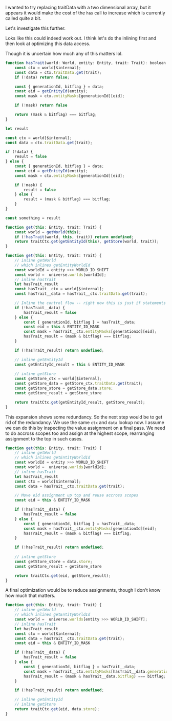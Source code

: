 I wanted to try replacing traitData with a two dimensional array, but it appears it would make the cost of the `has` call to increase which is currently called quite a bit.

Let's investigate this further.

Loks like this could indeed work out. I think let's do the inlining first and then look at optimizing this data access.

Though it is uncertain how much any of this matters lol.

```js
function hasTrait(world: World, entity: Entity, trait: Trait): boolean {
	const ctx = world[$internal];
	const data = ctx.traitData.get(trait);
	if (!data) return false;

	const { generationId, bitflag } = data;
	const eid = getEntityId(entity);
	const mask = ctx.entityMasks[generationId][eid];

    if (!mask) return false

	return (mask & bitflag) === bitflag;
}

let result

const ctx = world[$internal];
const data = ctx.traitData.get(trait);

if (!data) {
    result = false
} else {
    const { generationId, bitflag } = data;
    const eid = getEntityId(entity);
    const mask = ctx.entityMasks[generationId][eid];

    if (!mask) {
        result = false
    } else {
        result = (mask & bitflag) === bitflag;   
    }
}

const something = result
```

```js
function get(this: Entity, trait: Trait) {
    const world = getWorld(this);
	if (!hasTrait(world, this, trait)) return undefined;
	return traitCtx.get(getEntityId(this), getStore(world, trait));
}
```

```js
function get(this: Entity, trait: Trait) {
    // inline getWorld
    // which inlines getEntityWorldId
    const worldId = entity >>> WORLD_ID_SHIFT
	const world =  universe.worlds[worldId];
    // inline hasTrait
    let hasTrait_result
    const hasTrait__ctx = world[$internal];
	const hasTrait__data = hasTrait__ctx.traitData.get(trait);

    // Inline the control flow -- right now this is just if statements
	if (!hasTrait__data) {
        hasTrait_result = false
    } else {
        const { generationId, bitflag } = hasTrait__data;
        const eid = this & ENTITY_ID_MASK
        const mask = hasTrait__ctx.entityMasks[generationId][eid];
        hasTrait_result = (mask & bitflag) === bitflag;
    }

	if (!hasTrait_result) return undefined;

    // inline getEntityId
    const getEntityId_result = this & ENTITY_ID_MASK
    
    // inline getStore
    const getStore_ctx = world[$internal];
	const getStore_data = getStore_ctx.traitData.get(trait);
	const getStore_store = getStore_data.store;
	const getStore_result = getStore_store

	return traitCtx.get(getEntityId_result, getStore_result);
}
```

This expansion shows some redundancy. So the next step would be to get rid of the redundancy. We use the same `ctx` and `data` lookup now. I assume we can do this by inspecting the value assignment on a final pass. We need to do accross scopes too and assign at the highest scope, rearranging assignment to the top in such cases.

```js
function get(this: Entity, trait: Trait) {
    // inline getWorld
    // which inlines getEntityWorldId
    const worldId = entity >>> WORLD_ID_SHIFT
	const world =  universe.worlds[worldId];
    // inline hasTrait
    let hasTrait_result
    const ctx = world[$internal];
	const data = hasTrait__ctx.traitData.get(trait);

    // Move eid assignment up top and reuse accross scopes
    const eid = this & ENTITY_ID_MASK

	if (!hasTrait__data) {
        hasTrait_result = false
    } else {
        const { generationId, bitflag } = hasTrait__data;
        const mask = hasTrait__ctx.entityMasks[generationId][eid];
        hasTrait_result = (mask & bitflag) === bitflag;
    }

	if (!hasTrait_result) return undefined;
    
    // inline getStore
	const getStore_store = data.store;
	const getStore_result = getStore_store

	return traitCtx.get(eid, getStore_result);
}
```

A final optimization would be to reduce assignments, though I don't know how much that matters.

```js
function get(this: Entity, trait: Trait) {
    // inline getWorld
    // which inlines getEntityWorldId
	const world =  universe.worlds[entity >>> WORLD_ID_SHIFT];
    // inline hasTrait
    let hasTrait_result
    const ctx = world[$internal];
	const data = hasTrait__ctx.traitData.get(trait);
    const eid = this & ENTITY_ID_MASK

	if (!hasTrait__data) {
        hasTrait_result = false
    } else {
        const { generationId, bitflag } = hasTrait__data;
        const mask = hasTrait__ctx.entityMasks[hasTrait__data.generationId][eid];
        hasTrait_result = (mask & hasTrait__data.bitflag) === bitflag;
    }

	if (!hasTrait_result) return undefined;

    // inline getEntityId
    // inline getStore
	return traitCtx.get(eid, data.store);
}
```